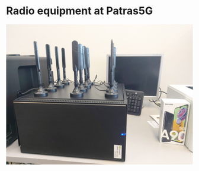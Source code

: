 <!-- TITLE: Radio Equipment -->
<!-- SUBTITLE: Radio equipment at Patras5G -->

# Radio equipment at Patras5G

![Amarisoft Indoor](/uploads/images/amarisoft-indoor.jpg "Amarisoft Indoor")

